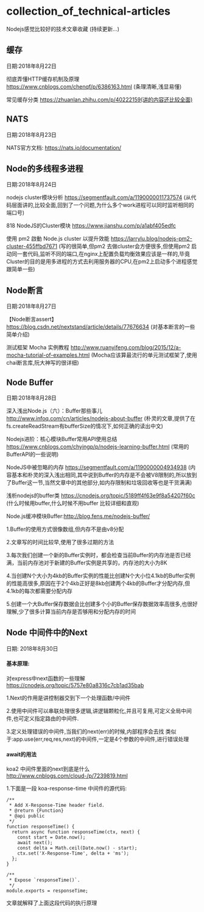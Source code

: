 # collection_of_technical-articles
Nodejs感觉比较好的技术文章收藏
(持续更新...)

## 缓存

日期:2018年8月22日

彻底弄懂HTTP缓存机制及原理 https://www.cnblogs.com/chenqf/p/6386163.html (条理清晰,浅显易懂)

常见缓存分类 https://zhuanlan.zhihu.com/p/40222159(讲的内容还比较全面)

## NATS

日期:2018年8月23日

NATS官方文档: https://nats.io/documentation/

## Node的多线程多进程

日期:2018年8月24日

nodejs cluster模块分析 https://segmentfault.com/a/1190000011737574 (从代码层面讲的,比较全面,回到了一个问题,为什么多个work进程可以同时监听相同的端口号)

818 NodeJS的Cluster模块 https://www.jianshu.com/p/a1abf405edfc

使用 pm2 啟動 Node.js cluster 以提升效能 https://larrylu.blog/nodejs-pm2-cluster-455ffbd7671  (写的很简单,但pm2 去做cluster会方便很多,但使用pm2 启动同一套代码,监听不同的端口,在nginx上配置负载均衡效果应该是一样的,毕竟Cluster的目的是用多进程的方式去利用服务器的CPU,在pm2上启动多个进程感觉跟简单一些)

## Node断言

日期:2018年8月27日

【Node断言assert】https://blog.csdn.net/nextstand/article/details/77676634 (对基本断言的一些简单介绍)

测试框架 Mocha 实例教程 http://www.ruanyifeng.com/blog/2015/12/a-mocha-tutorial-of-examples.html (Mocha应该算最流行的单元测试框架了,使用chai断言库,阮大神写的很详细)

## Node Buffer

日期:2018年8月28日

深入浅出Node.js（六）：Buffer那些事儿 http://www.infoq.com/cn/articles/nodejs-about-buffer (朴灵的文章,提供了在fs.createReadStream有bufferSize的情况下,如何正确的读出中文)

Nodejs进阶：核心模块Buffer常用API使用总结 https://www.cnblogs.com/chyingp/p/nodejs-learning-buffer.html (常用的BufferAPI的一些说明)

NodeJS中被忽略的内存 https://segmentfault.com/a/1190000004934938 (内容基本和朴灵的深入浅出相同,其中说到Buffer的内存是不会被V8限制的,所以放到了Buffer这一节,当然文章中的其他部分,如内存限制和垃圾回收等也是干货满满)

浅析nodejs的buffer类 https://cnodejs.org/topic/5189ff4f63e9f8a54207f60c (什么时候用buffer,什么时候不用buffer 比较详细和直观)

Node.js缓冲模块Buffer:http://blog.fens.me/nodejs-buffer/ 

1.Buffer的使用方式很像数组,但内存不是由v8分配

2.文章写的时间比较早,使用了很多过期的方法

3.每次我们创建一个新的Buffer实例时，都会检查当前Buffer的内存池是否已经满，当前内存池对于新建的Buffer实例是共享的，内存池的大小为8K

4.当创建N个大小为4kb的Buffer实例的性能比创建N个大小位4.1kb的Buffer实例的性能高很多,原因在于2个4kb正好是8kb创建两个4kb的Buffer才分配内存,但4.1kb的每次都需要分配内存

5.创建一个大Buffer保存数据会比创建多个小的Buffer保存数据效率高很多,也很好理解,少了很多计算当前内存是否够用和分配内存的时间

## Node 中间件中的Next

日期: 2018年8月30日

#### 基本原理:

对express中next函数的一些理解 https://cnodejs.org/topic/5757e80a8316c7cb1ad35bab

1.Next的作用是讲控制器交到下一个处理函数/中间件

2.使用中间件可以串联处理很多逻辑,讲逻辑颗粒化,并且可复用,可定义全局中间件,也可定义指定路由的中间件.

3.定义处理错误的中间件,当我们的next(err)的时候,内部程序会去找 类似于:app.use(err,req,res,next)的中间件,一定是4个参数的中间件,进行错误处理

#### await的用法
koa2 中间件里面的next到底是什么 http://www.cnblogs.com/cloud-/p/7239819.html

1.下面是一段 koa-response-time 中间件的源代码:

```
/**
 * Add X-Response-Time header field.
 * @return {Function}
 * @api public
 */
function responseTime() {
  return async function responseTime(ctx, next) {
    const start = Date.now();
    await next();
    const delta = Math.ceil(Date.now() - start);
    ctx.set('X-Response-Time', delta + 'ms');
  };
}

/**
 * Expose `responseTime()`.
 */
module.exports = responseTime;

```
文章就解释了上面这段代码的执行原理

